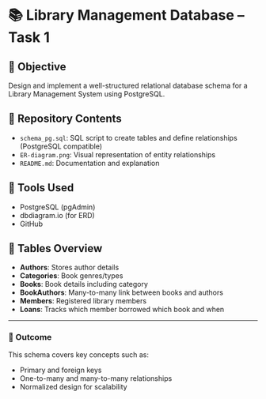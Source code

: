 # 📚 Library Management Database – Task 1

## 🎯 Objective
Design and implement a well-structured relational database schema for a Library Management System using PostgreSQL.

## 📁 Repository Contents
- `schema_pg.sql`: SQL script to create tables and define relationships (PostgreSQL compatible)
- `ER-diagram.png`: Visual representation of entity relationships
- `README.md`: Documentation and explanation

## 🧰 Tools Used
- PostgreSQL (pgAdmin)
- dbdiagram.io (for ERD)
- GitHub

## 🧱 Tables Overview
- **Authors**: Stores author details
- **Categories**: Book genres/types
- **Books**: Book details including category
- **BookAuthors**: Many-to-many link between books and authors
- **Members**: Registered library members
- **Loans**: Tracks which member borrowed which book and when

---

### 📌 Outcome
This schema covers key concepts such as:
- Primary and foreign keys
- One-to-many and many-to-many relationships
- Normalized design for scalability


